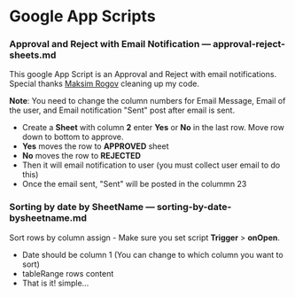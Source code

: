 # Google App Scripts

### Approval and Reject with Email Notification — approval-reject-sheets.md

This google App Script is an Approval and Reject with email notifications. Special thanks [Maksim Rogov](http://www.nullriver.com) cleaning up my code.

**Note**: You need to change the column numbers for Email Message, Email of the user, and Email notification "Sent" post after email is sent.
	
- Create a **Sheet** with column **2** enter **Yes** or **No** in the last row. Move row down to bottom to approve. 
- **Yes** moves the row to **APPROVED** sheet
- **No** moves the row to **REJECTED**
- Then it will email notification to user (you must collect user email to do this)
- Once the email sent, "Sent" will be posted in the colummn 23

### Sorting by date by SheetName — sorting-by-date-bysheetname.md

Sort rows by column assign - Make sure you set script **Trigger** > **onOpen**.

- Date should be column 1 (You can change to which column you want to sort)
- tableRange rows content
- That is it! simple...


